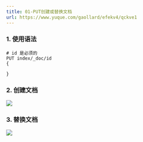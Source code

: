```yaml
---
title: 01-PUT创建或替换文档
url: https://www.yuque.com/gaollard/efekv4/qckve1
---
```




### 1. 使用语法

```shell
# id 是必须的
PUT index/_doc/id
{

}
```



### 2. 创建文档

![](https://s3.airtlab.com/elasticsearch/20220427121251.png)



### 3. 替换文档

![](https://s3.airtlab.com/elasticsearch/20220427121539.png)
